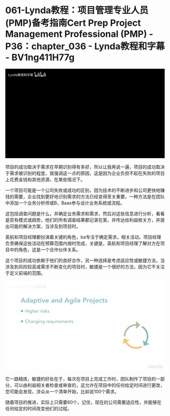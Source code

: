 # 061-Lynda教程：项目管理专业人员(PMP)备考指南Cert Prep Project Management Professional (PMP) - P36：chapter_036 - Lynda教程和字幕 - BV1ng411H77g

![](img/c74d57c89ee79e5335ce70f8b1d20939_0.png)

项目的成功取决于需求在早期识别得有多好，所以让我再说一遍，项目的成功取决于需求被识别的程度，我强调这一点的原因，这是因为企业负担不起在失败的项目上花费金钱和其他资源，在某些情况下。

一个项目可能是一个公司失败或成功的区别，因为技术的不断进步和公司更快地赚钱的需要，企业找到更好地识别需求的方法已经变得至关重要，一种方法是在团队中添加一个业务分析师或B，Baas参与设计业务系统或流程。

这包括调查问题是什么，并确定业务需求和需求，然后对这些信息进行分析，看看是否有模式或趋势，他们的所有调查结果都记录在案，并传达给利益攸关方，并提出可能的解决方案，当涉及到项目时。

英航和项目经理都扮演着关键的角色，ba专注于确定需求，相关活动，项目经理负责确保这些活动在预算范围内按时完成，关键是，英航和项目经理了解对方在项目中的角色，这是一个合作伙伴关系。

这个项目的成功依赖于他们的良好合作，另一种选择是考虑适应性或敏捷方法，当涉及到风险较高或需求不断变化的项目时，敏捷是一个很好的方法，因为它不关注于定义前端的范围。



![](img/c74d57c89ee79e5335ce70f8b1d20939_2.png)

它一路精炼，敏捷的好处在于，每次在项目上完成工作时，团队制作了项目的一部分，可以由利益相关者检查或审查的，这允许在项目中的任何给定时间进行更改，您可能会发现，涉众从一个清单开始，比如说100个需求。

随着项目的推进，实际上只需要60个，记住，现在的公司需要适应性，并能够在任何给定的时间改变他们的过程。

